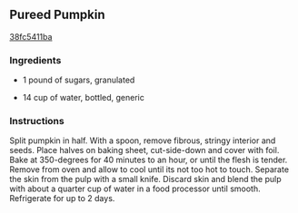## Pureed Pumpkin

[38fc5411ba](http://www.food.com/recipe/pureed-pumpkin-41314)

### Ingredients

 - 1 pound of sugars, granulated

 - 14 cup of water, bottled, generic

### Instructions

Split pumpkin in half. With a spoon, remove fibrous, stringy interior and seeds. Place halves on baking sheet, cut-side-down and cover with foil. Bake at 350-degrees for 40 minutes to an hour, or until the flesh is tender. Remove from oven and allow to cool until its not too hot to touch. Separate the skin from the pulp with a small knife. Discard skin and blend the pulp with about a quarter cup of water in a food processor until smooth. Refrigerate for up to 2 days.